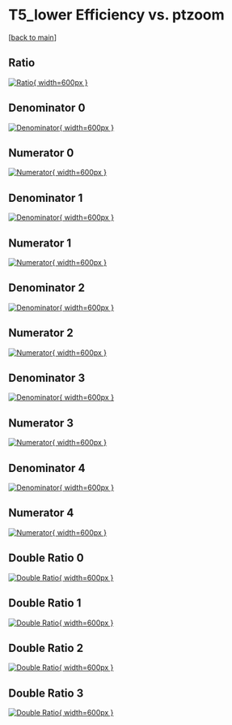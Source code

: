 # T5_lower Efficiency vs. ptzoom

[[back to main](./)]



## Ratio

[![Ratio](../mtv/var/T5_lower_vtr_0_-1_eff_ptzoom.png){ width=600px }](../mtv/var/T5_lower_vtr_0_-1_eff_ptzoom.pdf)

## Denominator 0

[![Denominator](../mtv/den/T5_lower_vtr_0_-1_eff_ptzoom_den0.png){ width=600px }](../mtv/den/T5_lower_vtr_0_-1_eff_ptzoom_den0.pdf)

## Numerator 0

[![Numerator](../mtv/num/T5_lower_vtr_0_-1_eff_ptzoom_num0.png){ width=600px }](../mtv/num/T5_lower_vtr_0_-1_eff_ptzoom_num0.pdf)

## Denominator 1

[![Denominator](../mtv/den/T5_lower_vtr_0_-1_eff_ptzoom_den1.png){ width=600px }](../mtv/den/T5_lower_vtr_0_-1_eff_ptzoom_den1.pdf)

## Numerator 1

[![Numerator](../mtv/num/T5_lower_vtr_0_-1_eff_ptzoom_num1.png){ width=600px }](../mtv/num/T5_lower_vtr_0_-1_eff_ptzoom_num1.pdf)

## Denominator 2

[![Denominator](../mtv/den/T5_lower_vtr_0_-1_eff_ptzoom_den2.png){ width=600px }](../mtv/den/T5_lower_vtr_0_-1_eff_ptzoom_den2.pdf)

## Numerator 2

[![Numerator](../mtv/num/T5_lower_vtr_0_-1_eff_ptzoom_num2.png){ width=600px }](../mtv/num/T5_lower_vtr_0_-1_eff_ptzoom_num2.pdf)

## Denominator 3

[![Denominator](../mtv/den/T5_lower_vtr_0_-1_eff_ptzoom_den3.png){ width=600px }](../mtv/den/T5_lower_vtr_0_-1_eff_ptzoom_den3.pdf)

## Numerator 3

[![Numerator](../mtv/num/T5_lower_vtr_0_-1_eff_ptzoom_num3.png){ width=600px }](../mtv/num/T5_lower_vtr_0_-1_eff_ptzoom_num3.pdf)

## Denominator 4

[![Denominator](../mtv/den/T5_lower_vtr_0_-1_eff_ptzoom_den4.png){ width=600px }](../mtv/den/T5_lower_vtr_0_-1_eff_ptzoom_den4.pdf)

## Numerator 4

[![Numerator](../mtv/num/T5_lower_vtr_0_-1_eff_ptzoom_num4.png){ width=600px }](../mtv/num/T5_lower_vtr_0_-1_eff_ptzoom_num4.pdf)

## Double Ratio 0

[![Double Ratio](../mtv/ratio/T5_lower_vtr_0_-1_eff_ptzoom_ratio0.png){ width=600px }](../mtv/ratio/T5_lower_vtr_0_-1_eff_ptzoom_ratio0.pdf)

## Double Ratio 1

[![Double Ratio](../mtv/ratio/T5_lower_vtr_0_-1_eff_ptzoom_ratio1.png){ width=600px }](../mtv/ratio/T5_lower_vtr_0_-1_eff_ptzoom_ratio1.pdf)

## Double Ratio 2

[![Double Ratio](../mtv/ratio/T5_lower_vtr_0_-1_eff_ptzoom_ratio2.png){ width=600px }](../mtv/ratio/T5_lower_vtr_0_-1_eff_ptzoom_ratio2.pdf)

## Double Ratio 3

[![Double Ratio](../mtv/ratio/T5_lower_vtr_0_-1_eff_ptzoom_ratio3.png){ width=600px }](../mtv/ratio/T5_lower_vtr_0_-1_eff_ptzoom_ratio3.pdf)

